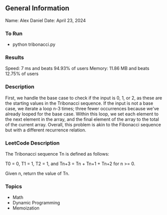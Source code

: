 ## General Information
Name: Alex Daniel
Date: April 23, 2024

### To Run
- python tribonacci.py

### Results
Speed: 7 ms and beats 94.93% of users
Memory: 11.86 MB and beats 12.75% of users

### Description
First, we handle the base case to check if the input is 0, 1, or 2, as these are the starting values in the Tribonacci sequence. If the input is not a base case, we iterate a loop n-3 times; three fewer occurrences because we've already looped for the base case. Within this loop, we set each element to the next element in the array, and the final element of the array to the total of the current array.  Overall, this problem is akin to the Fibonacci sequence but with a different recurrence relation.

### LeetCode Description
The Tribonacci sequence Tn is defined as follows: 

T0 = 0, T1 = 1, T2 = 1, and Tn+3 = Tn + Tn+1 + Tn+2 for n >= 0.

Given n, return the value of Tn.

### Topics
- Math
- Dynamic Programming
- Memoization